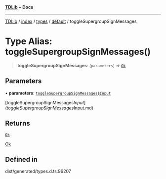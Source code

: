 [**TDLib**](../../../../../../README.md) • **Docs**

***

[TDLib](../../../../../../modules.md) / [index](../../../../../README.md) / [types](../../../README.md) / [default](../README.md) / toggleSupergroupSignMessages

# Type Alias: toggleSupergroupSignMessages()

> **toggleSupergroupSignMessages**: (`parameters`) => [`Ok`](Ok.md)

## Parameters

• **parameters**: [`toggleSupergroupSignMessages$Input`](toggleSupergroupSignMessages$Input.md)

[toggleSupergroupSignMessages$Input](toggleSupergroupSignMessages$Input.md)

## Returns

[`Ok`](Ok.md)

[Ok](Ok.md)

## Defined in

dist/generated/types.d.ts:96207
